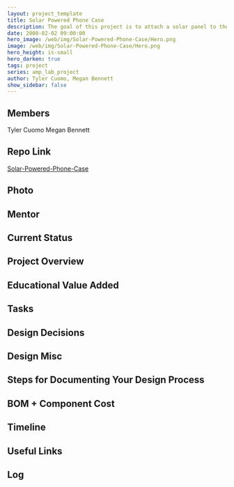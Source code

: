 ```yaml
---
layout: project_template
title: Solar Powered Phone Case
description: The goal of this project is to attach a solar panel to the back of an iPhone case that is sufficient enough to charge the phone.
date: 2000-02-02 09:00:00
hero_image: /web/img/Solar-Powered-Phone-Case/Hero.png
image: /web/img/Solar-Powered-Phone-Case/Hero.png
hero_height: is-small
hero_darken: true
tags: project
series: amp_lab_project
author: Tyler Cuomo, Megan Bennett
show_sidebar: false
---
```




## Members
Tyler Cuomo
Megan Bennett

## Repo Link
<a class="button is-link" href="https://github.com/Amp-Lab-at-VT/Solar-Powered-Phone-Case" >Solar-Powered-Phone-Case</a>

## Photo

## Mentor

## Current Status

## Project Overview


## Educational Value Added


## Tasks

## Design Decisions

## Design Misc

## Steps for Documenting Your Design Process

## BOM + Component Cost

## Timeline

## Useful Links

## Log
            